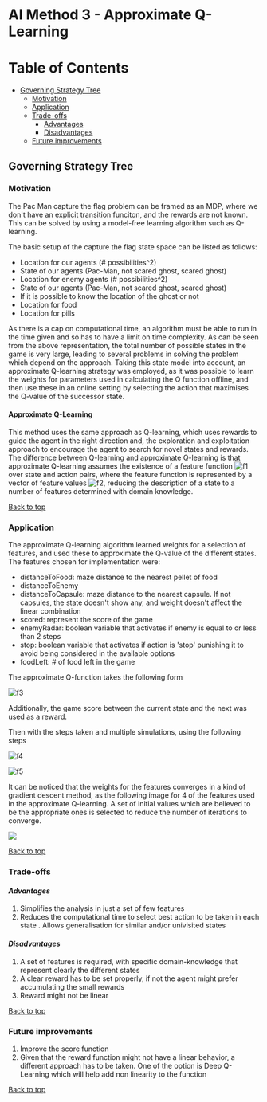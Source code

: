 # AI Method 3 - Approximate Q-Learning

# Table of Contents
- [Governing Strategy Tree](#governing-strategy-tree)
  * [Motivation](#motivation)
  * [Application](#application)
  * [Trade-offs](#trade-offs)     
     - [Advantages](#advantages)
     - [Disadvantages](#disadvantages)
  * [Future improvements](#future-improvements)

## Governing Strategy Tree  

### Motivation  
The Pac Man capture the flag problem can be framed as an MDP, where we don't have an explicit transition funciton, and the rewards are not known. This can be solved by using a model-free learning algorithm such as Q-learning. 

The basic setup of the capture the flag state space can be listed as follows:
- Location for our agents (# possibilities^2)
- State of our agents (Pac-Man, not scared ghost, scared ghost)
- Location for enemy agents (# possibilities^2)
- State of our agents (Pac-Man, not scared ghost, scared ghost)
- If it is possible to know the location of the ghost or not 
- Location for food
- Location for pills

As there is a cap on computational time, an algorithm must be able to run in the time given and so has to have a limit on time complexity. As can be seen from the above representation, the total number of possible states in the game is very large, leading to several problems in solving the problem which depend on the approach. Taking this state model into account, an approximate Q-learning strategy was employed, as it was possible to learn the weights for parameters used in calculating the Q function offline, and then use these in an online setting by selecting the action that maximises the Q-value of the successor state. 

#### Approximate Q-Learning
This method uses the same approach as Q-learning, which uses rewards to guide the agent in the right direction and, the exploration and exploitation approach to encourage the agent to search for novel states and rewards. The difference between Q-learning and approximate Q-learning is that approximate Q-learning assumes the existence of a feature function ![f1] over state and action pairs, where the feature function is represented by a vector of feature values ![f2], reducing the description of a state to a number of features determined with domain knowledge. 

[Back to top](#table-of-contents)

### Application  
The approximate Q-learning algorithm learned weights for a selection of features, and used these to approximate the Q-value of the different states. The features chosen for implementation were:
* distanceToFood: maze distance to the nearest pellet of food
* distanceToEnemy
* distanceToCapsule: maze distance to the nearest capsule. If not capsules, the state doesn't show any, and weight doesn't affect the linear combination
* scored: represent the score of the game 
* enemyRadar: boolean variable that activates if enemy is equal to or less than 2 steps
* stop: boolean variable that activates if action is 'stop' punishing it to avoid being considered in the available options
* foodLeft: # of food left in the game

The approximate Q-function takes the following form

![f3]

Additionally, the game score between the current state and the next was used as a reward.

Then with the steps taken and multiple simulations, using the following steps

![f4]

![f5]

It can be noticed that the weights for the features converges in a kind of gradient descent method, as the following image for 4 of the features used in the approximate Q-learning. A set of initial values which are believed to be the appropriate ones is selected to reduce the number of iterations to converge. 


[f1]: http://chart.apis.google.com/chart?cht=tx&chl=f(s,a) 
[f2]: http://chart.apis.google.com/chart?cht=tx&chl=f_1(s,a),f_2(s,a)\ldots,f_n(s,a)
[f3]: http://chart.apis.google.com/chart?cht=tx&chl=Q(s,a)=\sum_{n=1}^{\infty}f_i(s,a)w_i
[f4]: http://chart.apis.google.com/chart?cht=tx&chl=V(s)=w_1f_1(s)%2Bw_2f_2(s)%2B...%2Bw_nf_n(s)
[f5]: http://chart.apis.google.com/chart?cht=tx&chl=G(s,a)=w_1f_1(s,a)%2Bw_2f_2(s,a)%2B...%2Bw_nf_n(s,a)


![](https://i.imgur.com/Zhj0iHG.png)

[Back to top](#table-of-contents)

### Trade-offs  

#### *Advantages*  

1. Simplifies the analysis in just a set of few features
2. Reduces the computational time to select best action to be taken in each state
. Allows generalisation for similar and/or univisited states


#### *Disadvantages*

1. A set of features is required, with specific domain-knowledge that represent clearly the different states
2. A clear reward has to be set properly, if not the agent might prefer accumulating the small rewards
3. Reward might not be linear

[Back to top](#table-of-contents)

### Future improvements  

1. Improve the score function 
2. Given that the reward function might not have a linear behavior, a different approach has to be taken. One of the option is Deep Q-Learning which will help add non linearity to the function

[Back to top](#table-of-contents)
